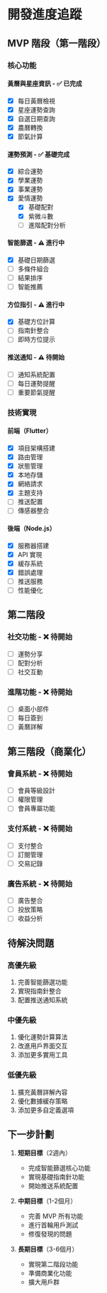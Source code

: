 # 開發進度追蹤

## MVP 階段（第一階段）

### 核心功能

#### 黃曆與星座資訊 - ✅ 已完成
- [x] 每日黃曆檢視
- [x] 星座運勢查詢
- [x] 自選日期查詢
- [x] 農曆轉換
- [x] 節氣計算

#### 運勢預測 - ✅ 基礎完成
- [x] 綜合運勢
- [x] 學業運勢
- [x] 事業運勢
- [x] 愛情運勢
  - [x] 基礎配對
  - [x] 紫微斗數
  - [ ] 進階配對分析

#### 智能篩選 - ⚠️ 進行中
- [x] 基礎日期篩選
- [ ] 多條件組合
- [ ] 結果排序
- [ ] 智能推薦

#### 方位指引 - ⚠️ 進行中
- [x] 基礎方位計算
- [ ] 指南針整合
- [ ] 即時方位提示

#### 推送通知 - ⚠️ 待開始
- [ ] 通知系統配置
- [ ] 每日運勢提醒
- [ ] 重要節氣提醒

### 技術實現

#### 前端（Flutter）
- [x] 項目架構搭建
- [x] 路由管理
- [x] 狀態管理
- [x] 本地存儲
- [x] 網絡請求
- [x] 主題支持
- [ ] 推送配置
- [ ] 傳感器整合

#### 後端（Node.js）
- [x] 服務器搭建
- [x] API 實現
- [x] 緩存系統
- [x] 錯誤處理
- [ ] 推送服務
- [ ] 性能優化

## 第二階段

### 社交功能 - ❌ 待開始
- [ ] 運勢分享
- [ ] 配對分析
- [ ] 社交互動

### 進階功能 - ❌ 待開始
- [ ] 桌面小部件
- [ ] 每日簽到
- [ ] 黃曆詳解

## 第三階段（商業化）

### 會員系統 - ❌ 待開始
- [ ] 會員等級設計
- [ ] 權限管理
- [ ] 會員專屬功能

### 支付系統 - ❌ 待開始
- [ ] 支付整合
- [ ] 訂閱管理
- [ ] 交易記錄

### 廣告系統 - ❌ 待開始
- [ ] 廣告整合
- [ ] 投放策略
- [ ] 收益分析

## 待解決問題

### 高優先級
1. 完善智能篩選功能
2. 實現指南針整合
3. 配置推送通知系統

### 中優先級
1. 優化運勢計算算法
2. 改進用戶界面交互
3. 添加更多實用工具

### 低優先級
1. 擴充黃曆詳解內容
2. 優化數據緩存策略
3. 添加更多自定義選項

## 下一步計劃

1. **短期目標**（2週內）
   - 完成智能篩選核心功能
   - 實現基礎指南針功能
   - 開始推送系統配置

2. **中期目標**（1-2個月）
   - 完善 MVP 所有功能
   - 進行首輪用戶測試
   - 修復發現的問題

3. **長期目標**（3-6個月）
   - 實現第二階段功能
   - 準備商業化功能
   - 擴大用戶群 